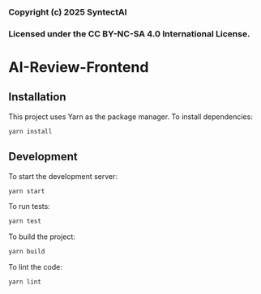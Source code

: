 ### Copyright (c) 2025 SyntectAI
### Licensed under the CC BY-NC-SA 4.0 International License.

# AI-Review-Frontend

## Installation

This project uses Yarn as the package manager. To install dependencies:

```bash
yarn install
```

## Development

To start the development server:

```bash
yarn start
```

To run tests:

```bash
yarn test
```

To build the project:

```bash
yarn build
```

To lint the code:

```bash
yarn lint
```
